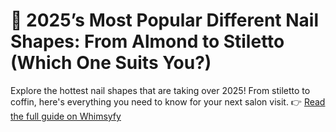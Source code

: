 # 💅 2025’s Most Popular Different Nail Shapes: From Almond to Stiletto (Which One Suits You?)
Explore the hottest nail shapes that are taking over 2025! From stiletto to coffin, here's everything you need to know for your next salon visit.
👉 [Read the full guide on Whimsyfy](https://whimsyfy.com/different-nail-shapes-2025-guide/)
